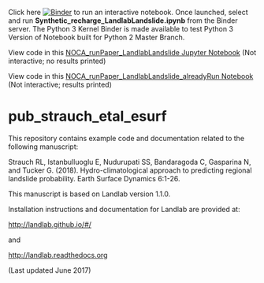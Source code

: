 Click here [![Binder](https://mybinder.org/badge_logo.svg)](https://mybinder.org/v2/gh/ChristinaB/pub_strauch_etal_esurf/landlab-v2)
to run an interactive notebook.  Once launched, select and run **Synthetic_recharge_LandlabLandslide.ipynb** from the Binder server.  The Python 3 Kernel Binder is made available to test Python 3 Version of Notebook built for Python 2 Master Branch.  

View code in this [NOCA_runPaper_LandlabLandslide Jupyter Notebook](https://github.com/RondaStrauch/pub_strauch_etal_esurf/blob/master/NOCA_runPaper_LandlabLandslide.ipynb) (Not interactive; no results printed)

View code in this [NOCA_runPaper_LandlabLandslide_alreadyRun Notebook](https://github.com/RondaStrauch/pub_strauch_etal_esurf/blob/master/NOCA_runPaper_LandlabLandslide_alreadyRun.ipynb) (Not interactive; results printed)

# pub_strauch_etal_esurf
This repository contains example code and documentation related to the following manuscript:

Strauch RL, Istanbulluoglu E, Nudurupati SS, Bandaragoda C, Gasparina N, and Tucker G. (2018). Hydro-climatological approach to predicting regional landslide probability. Earth Surface Dynamics 6:1-26.

This manuscript is based on Landlab version 1.1.0.

Installation instructions and documentation for Landlab are provided at:

http://landlab.github.io/#/

and

http://landlab.readthedocs.org

(Last updated June 2017)
